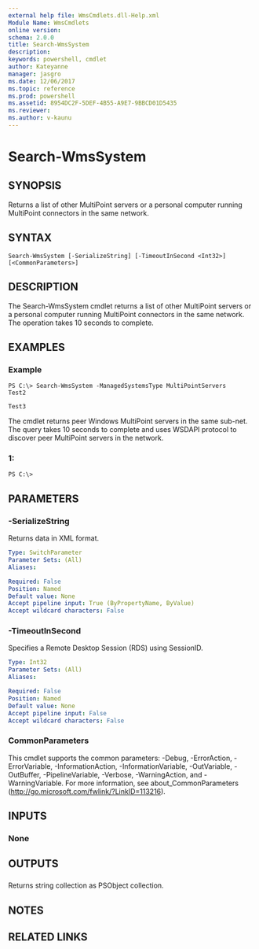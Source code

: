 ```yaml
---
external help file: WmsCmdlets.dll-Help.xml
Module Name: WmsCmdlets
online version: 
schema: 2.0.0
title: Search-WmsSystem
description: 
keywords: powershell, cmdlet
author: Kateyanne
manager: jasgro
ms.date: 12/06/2017
ms.topic: reference
ms.prod: powershell
ms.assetid: 8954DC2F-5DEF-4B55-A9E7-9BBCD01D5435
ms.reviewer:
ms.author: v-kaunu
---
```


# Search-WmsSystem

## SYNOPSIS
Returns a list of other MultiPoint servers or a personal computer running MultiPoint connectors in the same network.

## SYNTAX

```
Search-WmsSystem [-SerializeString] [-TimeoutInSecond <Int32>] [<CommonParameters>]
```

## DESCRIPTION
The Search-WmsSystem cmdlet returns a list of other MultiPoint servers or a personal computer running MultiPoint connectors in the same network.
The operation takes 10 seconds to complete.

## EXAMPLES

### Example
```
PS C:\> Search-WmsSystem -ManagedSystemsType MultiPointServers
Test2

Test3
```

The cmdlet returns peer Windows MultiPoint servers in the same sub-net. 
The query takes 10 seconds to complete and uses WSDAPI protocol to discover peer MultiPoint servers in the network.

### 1:
```
PS C:\>
```

## PARAMETERS

### -SerializeString
Returns data in XML format.

```yaml
Type: SwitchParameter
Parameter Sets: (All)
Aliases: 

Required: False
Position: Named
Default value: None
Accept pipeline input: True (ByPropertyName, ByValue)
Accept wildcard characters: False
```

### -TimeoutInSecond
Specifies a Remote Desktop Session (RDS) using SessionID.

```yaml
Type: Int32
Parameter Sets: (All)
Aliases: 

Required: False
Position: Named
Default value: None
Accept pipeline input: False
Accept wildcard characters: False
```

### CommonParameters
This cmdlet supports the common parameters: -Debug, -ErrorAction, -ErrorVariable, -InformationAction, -InformationVariable, -OutVariable, -OutBuffer, -PipelineVariable, -Verbose, -WarningAction, and -WarningVariable. For more information, see about_CommonParameters (http://go.microsoft.com/fwlink/?LinkID=113216).

## INPUTS

### None

## OUTPUTS

###  
Returns string collection as PSObject collection.

## NOTES

## RELATED LINKS

